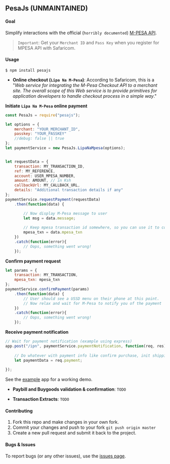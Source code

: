 ## PesaJs (UNMAINTAINED)


#### Goal

Simplify interactions with the official (`horribly documented`) [M-PESA API](https://www.safaricom.co.ke/personal/m-pesa/do-more-with-m-pesa/m-pesa-api).

> `Important`: Get your `Merchant ID` and `Pass Key` when you register for MPESA API with Safaricom.

#### Usage


```shell
$ npm install pesajs

```


- **Online checkout (`Lipa Na M-Pesa`)**: According to Safaricom, this is a "*Web service for integrating the M-Pesa 
Checkout API to a merchant site. The overall scope of this Web service is to provide primitives for application developers 
to handle checkout process in a simple way*."

**Initiate `Lipa Na M-Pesa` online payment**

```javascript
const PesaJs = require("pesajs");

let options = {
    merchant: "YOUR_MERCHANT_ID",
    passkey: "YOUR_PASSKEY"
    //debug: false || true
};
let paymentService = new PesaJs.LipaNaMpesa(options);


let requestData = {
    transaction: MY_TRANSACTION_ID,
    ref: MY_REFERENCE,
    account: USER_MPESA_NUMBER,
    amount: AMOUNT, // in Ksh
    callbackUrl: MY_CALLBACK_URL,
    details: "Additional transaction details if any"
};
paymentService.requestPayment(requestData)
    .then(function(data) {

        // Now display M-Pesa message to user
        let msg = data.message;
    
        // Keep mpesa transaction id somewhere, so you can use it to confirm transaction (next step).
        mpesa_txn = data.mpesa_txn
    })
    .catch(function(error){
        // Oops, something went wrong!
    });

```

**Confirm payment request**

```javascript
let params = {
    transaction: MY_TRANSACTION, 
    mpesa_txn: mpesa_txn
};
paymentService.confirmPayment(params)
    .then(function(data) {
        // User should see a USSD menu on their phone at this point.
        // Now relax and wait for M-Pesa to notify you of the payment
    })
    .catch(function(error){
        // Oops, something went wrong!
    });
```

**Receive payment notification**

```javascript
// Wait for payment notification (example using express)
app.post("/ipn", paymentService.paymentNotification, function(req, res) {
    
    // Do whatever with payment info like confirm purchase, init shipping, send download link, etc.
    let paymentData = req.payment;
   
});

```

See the [example](example/app.js) app for a working demo.

- **Paybill and Buygoods validation &amp; confirmation**: `TODO`

- **Transaction Extracts**: `TODO`


#### Contributing

1. Fork this repo and make changes in your own fork.
2. Commit your changes and push to your fork `git push origin master`
3. Create a new pull request and submit it back to the project.


#### Bugs & Issues

To report bugs (or any other issues), use the [issues page](https://github.com/aksalj/pesajs/issues).
